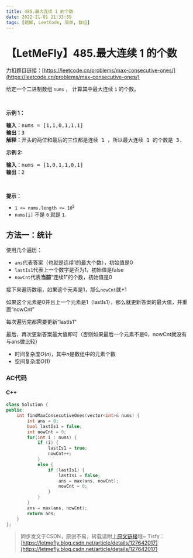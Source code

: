 ```yaml
---
title: 485.最大连续 1 的个数
date: 2022-11-01 21:33:59
tags: [题解, LeetCode, 简单, 数组]
---
```


# 【LetMeFly】485.最大连续 1 的个数

力扣题目链接：[https://leetcode.cn/problems/max-consecutive-ones/](https://leetcode.cn/problems/max-consecutive-ones/)

<p>给定一个二进制数组 <code>nums</code> ， 计算其中最大连续 <code>1</code> 的个数。</p>

<p>&nbsp;</p>

<p><strong>示例 1：</strong></p>

<pre>
<strong>输入：</strong>nums = [1,1,0,1,1,1]
<strong>输出：</strong>3
<strong>解释：</strong>开头的两位和最后的三位都是连续 1 ，所以最大连续 1 的个数是 3.
</pre>

<p><strong>示例 2:</strong></p>

<pre>
<b>输入：</b>nums = [1,0,1,1,0,1]
<b>输出：</b>2
</pre>

<p>&nbsp;</p>

<p><strong>提示：</strong></p>

<ul>
	<li><code>1 &lt;= nums.length &lt;= 10<sup>5</sup></code></li>
	<li><code>nums[i]</code>&nbsp;不是&nbsp;<code>0</code>&nbsp;就是&nbsp;<code>1</code>.</li>
</ul>


    
## 方法一：统计

使用几个遍历：

+ ```ans```代表答案（也就是连续1的最大个数），初始值是0
+ ```lastIs1```代表上一个数字是否为1，初始值是false
+ ```nowCnt```代表**当前**“连续1”的个数，初始值是0

接下来遍历数组，如果这个元素是1，那么```nowCnt```就+1

如果这个元素是0并且上一个元素是1（lastIs1），那么就更新答案的最大值，并重置“nowCnt”

每次遍历完都需要更新“lastIs1”

最后，再次更新答案最大值即可（否则如果最后一个元素不是0，nowCnt就没有与ans做比较）

+ 时间复杂度$O(n)$，其中$n$是数组中的元素个数
+ 空间复杂度$O(1)$

### AC代码

#### C++

```cpp
class Solution {
public:
    int findMaxConsecutiveOnes(vector<int>& nums) {
        int ans = 0;
        bool lastIs1 = false;
        int nowCnt = 0;
        for(int i : nums) {
            if (i) {
                lastIs1 = true;
                nowCnt++;
            }
            else {
                if (lastIs1) {
                    lastIs1 = false;
                    ans = max(ans, nowCnt);
                    nowCnt = 0;
                }
            }
        }
        ans = max(ans, nowCnt);
        return ans;
    }
};
```

> 同步发文于CSDN，原创不易，转载请附上[原文链接](https://blog.letmefly.xyz/2022/11/01/LeetCode%200485.%E6%9C%80%E5%A4%A7%E8%BF%9E%E7%BB%AD1%E7%9A%84%E4%B8%AA%E6%95%B0/)哦~
> Tisfy：[https://letmefly.blog.csdn.net/article/details/127642017](https://letmefly.blog.csdn.net/article/details/127642017)
